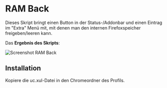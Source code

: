 # RAM Back
Dieses Skript bringt einen Button in der Status-/Addonbar und einen Eintrag im "Extra" Menü mit, mit denen man den internen Firefoxspeicher 
freigeben/leeren kann.

Das **Ergebnis des Skripts**:

![Screenshot RAM Back](https://github.com/ardiman/userChrome.js/raw/master/ramback/scr_ramback.png)

## Installation
Kopiere die uc.xul-Datei in den Chromeordner des Profils.

